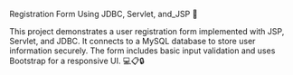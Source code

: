 
Registration Form Using JDBC, Servlet, and_JSP 🚀

This project demonstrates a user registration form implemented with JSP, Servlet, and JDBC. It connects to a MySQL database to store user information securely. The form includes basic input validation and uses Bootstrap for a responsive UI. 💻📋🔒





